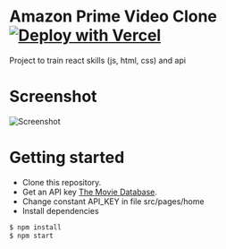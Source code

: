 # Amazon Prime Video Clone [![Deploy with Vercel](https://vercel.com/button)](https://react-weather-alpha.vercel.app/)

Project to train react skills (js, html, css) and api 

# Screenshot
![Screenshot](https://github.com/wribeiiro/amazon-prime-video-clone/blob/master/screenshot.gif)

# Getting started

- Clone this repository.
- Get an API key [The Movie Database](https://www.themoviedb.org).
- Change constant API_KEY in file src/pages/home
- Install dependencies
```sh
$ npm install
$ npm start
```